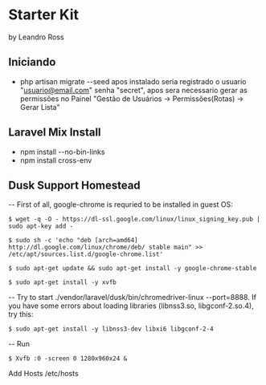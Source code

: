 # Starter Kit 

by Leandro Ross

## Iniciando

- php artisan migrate --seed
apos instalado seria registrado o usuario "usuario@email.com" senha "secret", apos sera necessario gerar as permissões no Painel "Gestão de Usuários -> Permissões(Rotas) -> Gerar Lista"

## Laravel Mix Install

- npm install --no-bin-links
- npm install cross-env

## Dusk Support Homestead

-- First of all, google-chrome is requried to be installed in guest OS:

```
$ wget -q -O - https://dl-ssl.google.com/linux/linux_signing_key.pub | sudo apt-key add -

$ sudo sh -c 'echo "deb [arch=amd64] http://dl.google.com/linux/chrome/deb/ stable main" >> /etc/apt/sources.list.d/google-chrome.list'

$ sudo apt-get update && sudo apt-get install -y google-chrome-stable

$ sudo apt-get install -y xvfb
```

-- Try to start ./vendor/laravel/dusk/bin/chromedriver-linux --port=8888. If you have some errors about loading libraries (libnss3.so, libgconf-2.so.4), try this:

```$ sudo apt-get install -y libnss3-dev libxi6 libgconf-2-4```

-- Run

```$ Xvfb :0 -screen 0 1280x960x24 &```

Add Hosts /etc/hosts

